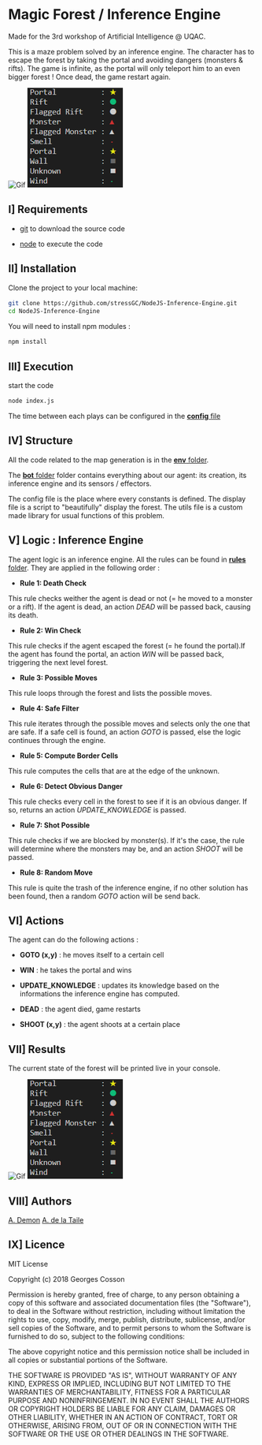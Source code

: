 # Magic Forest / Inference Engine

Made for the 3rd workshop of Artificial Intelligence @ UQAC.

This is a maze problem solved by an inference engine.  The character has to escape the forest by taking the portal and avoiding dangers (monsters & rifts). The game is infinite, as the portal will only teleport him to an even bigger forest ! Once dead, the game restart again.


![Gif](https://github.com/stressGC/NodeJS-Inference-Engine/blob/master/report/demo.gif)
![Legend](https://github.com/stressGC/NodeJS-Inference-Engine/blob/master/report/legend.png)

## I] Requirements

- [git](https://git-scm.com/downloads) to download the source code

- [node](https://nodejs.org/en/download/) to execute the code

## II] Installation

Clone the project to your local machine:
```bash
git clone https://github.com/stressGC/NodeJS-Inference-Engine.git
cd NodeJS-Inference-Engine
```

You will need to install npm modules :
```bash
npm install
```

## III] Execution

start the code
```bash
node index.js
```

The time between each plays can be configured in the [**config** file](https://github.com/stressGC/NodeJS-Inference-Engine/blob/master/config.js)

## IV] Structure

All the code related to the map generation is in the [**env** folder](https://github.com/stressGC/NodeJS-Inference-Model/tree/master/env).

The [**bot** folder](https://github.com/stressGC/NodeJS-Inference-Model/tree/master/bot) folder contains everything about our agent: its creation, its inference engine and its sensors / effectors.

The config file is the place where every constants is defined.
The display file is a script to "beautifully" display the forest.
The utils file is a custom made library for usual functions of this problem.

## V] Logic : Inference Engine

The agent logic is an inference engine. All the rules can be found in [**rules** folder](https://github.com/stressGC/NodeJS-Inference-Model/tree/master/bot/logic/rules). They are applied in the following order :

- **Rule 1: Death Check**

This rule checks weither the agent is dead or not (= he moved to a monster or a rift). If the agent is dead, an action _*DEAD*_ will be passed back, causing its death.

- **Rule 2: Win Check**

This rule checks if the agent escaped the forest (= he found the portal).If the agent has found the portal, an action _*WIN*_ will be passed back, triggering the next level forest.

- **Rule 3: Possible Moves**

This rule loops through the forest and lists the possible moves.

- **Rule 4: Safe Filter**

This rule iterates through the possible moves and selects only the one that are safe. If a safe cell is found, an action _*GOTO*_ is passed, else the logic continues through the engine.

- **Rule 5: Compute Border Cells**

This rule computes the cells that are at the edge of the unknown.

- **Rule 6: Detect Obvious Danger**

This rule checks every cell in the forest to see if it is an obvious danger. If so, returns an action _*UPDATE_KNOWLEDGE*_ is passed.

- **Rule 7: Shot Possible**

This rule checks if we are blocked by monster(s). If it's the case, the rule will determine where the monsters may be, and an action _*SHOOT*_ will be passed.

- **Rule 8: Random Move**

This rule is quite the trash of the inference engine, if no other solution has been found, then a random _*GOTO*_ action will be send back.


## VI] Actions
The agent can do the following actions :

- **GOTO (x,y)** : he moves itself to a certain cell

- **WIN** : he takes the portal and wins

- **UPDATE_KNOWLEDGE** : updates its knowledge based on the informations the inference engine has computed.
- **DEAD** : the agent died, game restarts

- **SHOOT (x,y)** : the agent shoots at a certain place

## VII] Results

The current state of the forest will be printed live in your console.

![Gif](https://github.com/stressGC/NodeJS-Inference-Engine/blob/master/report/demo.gif)
![Legend](https://github.com/stressGC/NodeJS-Inference-Engine/blob/master/report/legend.png)

## VIII] Authors

[A. Demon](https://github.com/LudoCruchot)
[A. de la Taile](https://github.com/Adlt92)

## IX] Licence

MIT License

Copyright (c) 2018 Georges Cosson

Permission is hereby granted, free of charge, to any person obtaining a copy
of this software and associated documentation files (the "Software"), to deal
in the Software without restriction, including without limitation the rights
to use, copy, modify, merge, publish, distribute, sublicense, and/or sell
copies of the Software, and to permit persons to whom the Software is
furnished to do so, subject to the following conditions:

The above copyright notice and this permission notice shall be included in all
copies or substantial portions of the Software.

THE SOFTWARE IS PROVIDED "AS IS", WITHOUT WARRANTY OF ANY KIND, EXPRESS OR
IMPLIED, INCLUDING BUT NOT LIMITED TO THE WARRANTIES OF MERCHANTABILITY,
FITNESS FOR A PARTICULAR PURPOSE AND NONINFRINGEMENT. IN NO EVENT SHALL THE
AUTHORS OR COPYRIGHT HOLDERS BE LIABLE FOR ANY CLAIM, DAMAGES OR OTHER
LIABILITY, WHETHER IN AN ACTION OF CONTRACT, TORT OR OTHERWISE, ARISING FROM,
OUT OF OR IN CONNECTION WITH THE SOFTWARE OR THE USE OR OTHER DEALINGS IN THE
SOFTWARE.